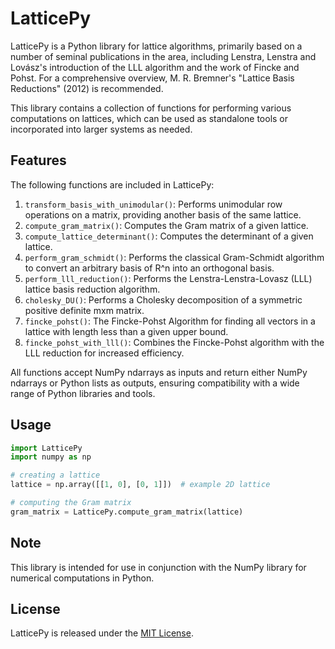 
# LatticePy

LatticePy is a Python library for lattice algorithms, primarily based on a 
number of seminal publications in the area, including Lenstra, Lenstra and 
Lovász's introduction of the LLL algorithm and the work of Fincke and Pohst. 
For a comprehensive overview, M. R. Bremner's "Lattice Basis Reductions" (2012) 
is recommended.

This library contains a collection of functions for performing various 
computations on lattices, which can be used as standalone tools or incorporated 
into larger systems as needed.

## Features

The following functions are included in LatticePy:

1. `transform_basis_with_unimodular()`: Performs unimodular row operations on a matrix, providing another basis of the same lattice.
2. `compute_gram_matrix()`: Computes the Gram matrix of a given lattice.
3. `compute_lattice_determinant()`: Computes the determinant of a given lattice.
4. `perform_gram_schmidt()`: Performs the classical Gram-Schmidt algorithm to convert an arbitrary basis of R^n into an orthogonal basis.
5. `perform_lll_reduction()`: Performs the Lenstra-Lenstra-Lovasz (LLL) lattice basis reduction algorithm.
6. `cholesky_DU()`: Performs a Cholesky decomposition of a symmetric positive definite mxm matrix.
7. `fincke_pohst()`: The Fincke-Pohst Algorithm for finding all vectors in a lattice with length less than a given upper bound.
8. `fincke_pohst_with_lll()`: Combines the Fincke-Pohst algorithm with the LLL reduction for increased efficiency.

All functions accept NumPy ndarrays as inputs and return either NumPy ndarrays 
or Python lists as outputs, ensuring compatibility with a wide range of Python 
libraries and tools.

## Usage

```python
import LatticePy
import numpy as np

# creating a lattice
lattice = np.array([[1, 0], [0, 1]])  # example 2D lattice

# computing the Gram matrix
gram_matrix = LatticePy.compute_gram_matrix(lattice)
```

## Note

This library is intended for use in conjunction with the NumPy library for 
numerical computations in Python.

## License

LatticePy is released under the [MIT License](https://choosealicense.com/licenses/mit/).

